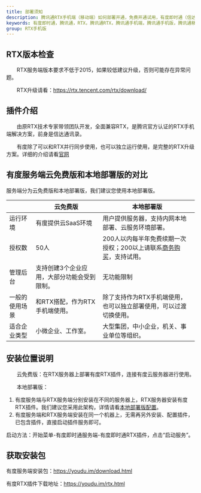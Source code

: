 ```yaml
---
title: 部署须知
description: 腾讯通RTX手机端（移动端）如何部署开通，免费开通试用，有度即时通（信达通讯录）实现RTX手机端，腾讯通RTX也可以全面升级至有度即时通。
keywords: 有度即时通，腾讯通，RTX，腾讯通RTX，腾讯通手机端，腾讯通手机版，腾讯通移动端，RTX手机端，RTX移动端，RTX手机端，信达通讯里，有度手机端，有度移动端。
group: RTX手机版
---
```


## RTX版本检查

　　RTX服务端版本要求不低于2015，如果较低建议升级，否则可能存在异常问题。

　　RTX升级请看：https://rtx.tencent.com/rtx/download/
　　

## 插件介绍

　　由原RTX技术专家带领团队开发，全面兼容RTX，是腾讯官方认证的RTX手机端解决方案，前身是信达通讯录。

　　有度除了可以和RTX并行同步使用，也可以独立运行使用，是完整的RTX升级方案。详细的介绍请看[官网](https://youdu.im)

## 有度服务端云免费版和本地部署版的对比

服务端分为云免费版和本地部署版，我们建议您使用本地部署版。

|                | 云免费版                                    | 本地部署版                                                   |
| -------------- | ------------------------------------------- | ------------------------------------------------------------ |
| 运行环境       | 有度提供云SaaS环境                          | 用户提供服务器，支持内网本地部署、云服务环境部署。           |
| 授权数         | 50人                                        | 200人以内每半年免费续期一次授权；200以上请联系[商务购买](https://youdu.im/contact.html)，支持试用。 |
| 管理后台       | 支持创建3个企业应用，大部分功能会受到限制。 | 无功能限制                                                   |
| 一般的使用场景 | 和RTX搭配，作为RTX手机端使用。              | 除了支持作为RTX手机端使用，也可以独立部署使用，可以过渡切换使用。 |
| 适合企业类型   | 小微企业、工作室。                          | 大型集团，中小企业，机关、事业单位等组织。                   |

## 安装位置说明

　　云免费版：在RTX服务器上部署有度RTX插件，连接有度云服务器进行使用。

　　本地部署版：

1. 有度服务端与RTX服务端分别安装在不同的服务器上，RTX服务器安装有度RTX插件。我们建议您采用此架构，详情请看[本地部署版配置](#本地部署版配置)。
2. 有度服务端和RTX服务端安装在同一个机器上，无需再另外安装、配置插件，已包含插件，直接启动插件服务即可。

启动方法：开始菜单-有度即时通服务端-有度即时通RTX插件，点击“启动服务”。

## 获取安装包

有度服务端安装包：https://youdu.im/download.html

有度RTX插件下载地址：https://youdu.im/rtx.html